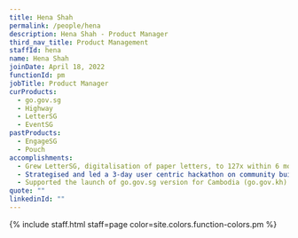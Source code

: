 ```yaml
---
title: Hena Shah
permalink: /people/hena
description: Hena Shah - Product Manager
third_nav_title: Product Management
staffId: hena
name: Hena Shah
joinDate: April 18, 2022
functionId: pm
jobTitle: Product Manager
curProducts:
  - go.gov.sg
  - Highway
  - LetterSG
  - EventSG
pastProducts:
  - EngageSG
  - Pouch
accomplishments:
  - Grew LetterSG, digitalisation of paper letters, to 127x within 6 months.
  - Strategised and led a 3-day user centric hackathon on community building (prototypes: ServeSG, SpaceShare, The Grant Scheme of Things).
  - Supported the launch of go.gov.sg version for Cambodia (go.gov.kh)
quote: ""
linkedinId: ""
---
```


{% include staff.html staff=page color=site.colors.function-colors.pm %}
